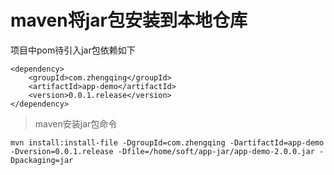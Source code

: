 # maven将jar包安装到本地仓库

项目中pom待引入jar包依赖如下

```
<dependency>
    <groupId>com.zhengqing</groupId>
    <artifactId>app-demo</artifactId>
    <version>0.0.1.release</version>
</dependency>
```

> maven安装jar包命令

```shell
mvn install:install-file -DgroupId=com.zhengqing -DartifactId=app-demo -Dversion=0.0.1.release -Dfile=/home/soft/app-jar/app-demo-2.0.0.jar -Dpackaging=jar
```
